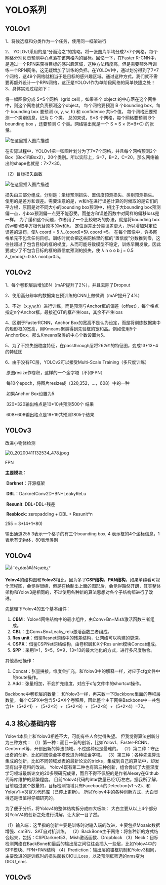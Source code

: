 # YOLO系列

## YOLOv1

1、将候选框和分类作为一个任务，使用同一框架进行

2、 YOLOv1采用的是“分而治之”的策略，将一张图片平均分成7×7个网格，每个网格分别负责预测中心点落在该网格内的目标。回忆一下，在Faster R-CNN中，是通过一个RPN来获得目标的感兴趣区域，这种方法精度高，但是需要额外再训练一个RPN网络，这无疑增加了训练的负担。在YOLOv1中，通过划分得到了7×7个网格，这49个网格就相当于是目标的感兴趣区域。通过这种方式，我们就不需要再额外设计一个RPN网络，这正是YOLOv1作为单阶段网络的简单快捷之处！
3、具体实现过程如下：

将一幅图像分成 S×S个网格（grid cell），如果某个 object 的中心落在这个网格中，则这个网格就负责预测这个object。
每个网格要预测 B 个bounding box，每个 bounding box 要预测 (x, y, w, h) 和 confidence 共5个值。
每个网格还要预测一个类别信息，记为 C 个类。
总的来说，S×S 个网格，每个网格要预测 B个bounding box ，还要预测 C 个类。网络输出就是一个 S × S × (5×B+C) 的张量。

![在这里插入图片描述](https://img-blog.csdnimg.cn/20200722175311393.png#pic_center)

在实际过程中，YOLOv1把一张图片划分为了7×7个网格，并且每个网格预测2个Box（Box1和Box2），20个类别。所以实际上，S=7，B=2，C=20。那么网络输出的shape也就是：7×7×30。

（2）目标损失函数

![在这里插入图片描述](https://img-blog.csdnimg.cn/20200722180056692.png?x-oss-process=image/watermark,type_ZmFuZ3poZW5naGVpdGk,shadow_10,text_aHR0cHM6Ly9ibG9nLmNzZG4ubmV0L3dqaW5qaWU=,size_16,color_FFFFFF,t_70#pic_center)

损失由三部分组成，分别是：坐标预测损失、置信度预测损失、类别预测损失。
使用的是差方和误差。需要注意的是，w和h在进行误差计算的时候取的是它们的平方根，原因是对不同大小的bounding box预测中，相比于大bounding box预测偏一点，小box预测偏一点更不能忍受。而差方和误差函数中对同样的偏移loss是一样。 为了缓和这个问题，作者用了一个比较取巧的办法，就是将bounding box的w和h取平方根代替原本的w和h。
定位误差比分类误差更大，所以增加对定位误差的惩罚，使λ coord = 5 λ_{coord}=5λ 
coord =5。
在每个图像中，许多网格单元不包含任何目标。训练时就会把这些网格里的框的“置信度”分数推到零，这往往超过了包含目标的框的梯度。从而可能导致模型不稳定，训练早期发散。因此要减少了不包含目标的框的置信度预测的损失，使 λ n o o b j = 0.5 λ_{noobj}=0.5λ 
noobj=0.5。

## YOLOv2

1、每个卷积层后增加BN（mAP提升了2%），并且去除了Dropout

2、使用高分辨率的数据集在预训练的CNN上做微调（mAP提升了4%）

3、不对（x,y,w,h）进行训练，而是预测与Anchor框的偏差（offset），每个格点指定n个Anchor框，最接近GT的框产生loss，其余不产生loss

4、区别于FasterRCNN，Anchor Box的宽高不是认为设定，而是将训练数据集中的矩形框的宽高，用Kmeans聚类得到先验框的宽和高。例如使用5个AnchorBox，那么Kmeans聚类的中心个数设置为5。

5、为了不损失细粒度特征，在passthrough层将26*26*1的特征图，变成13\*13\*4的特征图

6、由于没有FC层，YOLOv2可以接受Multi-Scale Training（多尺度训练）

​		原图resize作卷积，这样的一个金字塔（不如FPN）

​		每10个epoch，将图片resize成（320,352，...，608）中的一种

​		如果Anchor Box设置为5

​		320*320输出格点是10\*10共预测500个 结果

​		608*608输出格点是19\*19共预测1805个结果

## YOLOv3

改进小物体检测

![0_20200411132534_478.jpeg](https://imgconvert.csdnimg.cn/aHR0cDovL3d3dy5jaGVuamlhbnF1LmNvbS9tZWRpYS91cGltZy8wXzIwMjAwNDExMTMyNTM0XzQ3OC5qcGVn?x-oss-process=image/format,png)

FPN

**主要模块：**

​	**Darknet**：开源框架

​	**DBL**：DarknetConv2D+BN+LeakyReLu

​	**Resunit**: DBL+DBL+残差

​	**Resblock**: zeropadding + DBL + Resunit*n

255 = 3\*(4+1+80)

输出通道255  3表示一个格子的有三个bounding box, 4 表示框的4个坐标信息，1表示有无物体，80表示类别

## YOLOv4

![å¨è¿éæå¥å¾çæè¿°](https://img-blog.csdnimg.cn/20200831113450308.png?x-oss-process=image/watermark,type_ZmFuZ3poZW5naGVpdGk,shadow_10,text_aHR0cHM6Ly9ibG9nLmNzZG4ubmV0L25hbjM1NTY1NTYwMA==,size_16,color_FFFFFF,t_70#pic_center)

**Yolov4**的结构图和**Yolov3**相比，因为多了**CSP结构**，**PAN结构**，如果单纯看可视化流程图，会觉得很绕，但是在绘制出上面的图形后，会觉得豁然开朗，其实整体架构和Yolov3是相同的，不过使用各种新的算法思想对各个子结构都进行了改进。

先整理下Yolov4的五个基本组件：
1. **CBM**：Yolov4网络结构中的最小组件，由Conv+Bn+Mish激活函数三者组成。
2. **CBL**：由Conv+Bn+Leaky_relu激活函数三者组成。
3. **Res unit**：借鉴Resnet网络中的残差结构，让网络可以构建的更深。
4. **CSPX**：借鉴CSPNet网络结构，由卷积层和X个Res unint模块Concat组成。
5. **SPP**：采用1×1，5×5，9×9，13×13的最大池化的方式，进行多尺度融合。

其他基础操作：

1. Concat：张量拼接，维度会扩充，和Yolov3中的解释一样，对应于cfg文件中的route操作。
2. Add：张量相加，不会扩充维度，对应于cfg文件中的shortcut操作。

Backbone中卷积层的数量：
和Yolov3一样，再来数一下Backbone里面的卷积层数量。
每个CSPX中包含5+2×X个卷积层，因此整个主干网络Backbone中一共包含1+（5+2×1）+（5+2×2）+（5+2×8）+（5+2×8）+（5+2×4）=72。

## 4.3 核心基础内容
Yolov4本质上和Yolov3相差不大，可能有些人会觉得失望。
但我觉得算法创新分为三种方式：
（1）第一种：面目一新的创新，比如Yolov1、Faster-RCNN、Centernet等，开创出新的算法领域，不过这种也是最难的。
（2）第二种：守正出奇的创新，比如将图像金字塔改进为特征金字塔。
（3）第三种：各种先进算法集成的创新，比如不同领域发表的最新论文的tricks，集成到自己的算法中，却发现有出乎意料的改进。
Yolov4既有第二种也有第三种创新，组合尝试了大量深度学习领域最新论文的20多项研究成果，而且不得不佩服的是作者Alexey在Github代码库维护的频繁程度。
目前Yolov4代码的Star数量已经1万左右，据我所了解，目前超过这个数量的，目标检测领域只有Facebook的Detectron(v1-v2)、和Yolo(v1-v3)官方代码库（已停止更新）。
所以Yolov4中的各种创新方式，大白觉得还是很值得仔细研究的。

为了便于分析，将Yolov4的整体结构拆分成四大板块：
大白主要从以上4个部分对YoloV4的创新之处进行讲解，让大家一目了然。

（1）输入端：这里指的创新主要是训练时对输入端的改进，主要包括Mosaic数据增强、cmBN、SAT自对抗训练。
（2）BackBone主干网络：将各种新的方式结合起来，包括：CSPDarknet53、Mish激活函数、Dropblock
（3）Neck：目标检测网络在BackBone和最后的输出层之间往往会插入一些层，比如Yolov4中的SPP模块、FPN+PAN结构
（4）Prediction：输出层的锚框机制和Yolov3相同，主要改进的是训练时的损失函数CIOU_Loss，以及预测框筛选的nms变为DIOU_nms

## YOLOv5